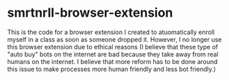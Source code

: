 # smrtnrll-browser-extension
This is the code for a browser extension I created to atuomatically enroll myself in a class as soon as someone dropped it. However, I no longer use this browser extension due to ethical reasons (I believe that these type of "auto buy" bots on the internet are bad because they take away from real humans on the internet. I believe that more reform has to be done around this issue to make processes more human friendly and less bot friendly.)
